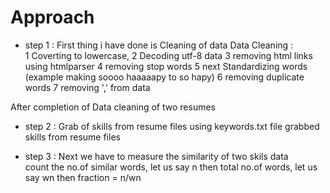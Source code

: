 # Approach

- step 1 :
First thing i have done is Cleaning of data
Data Cleaning :  
                  1 Coverting to lowercase, 
                  2 Decoding utf-8 data
                  3 removing html links using htmlparser
                  4 removing stop words
                  5 next Standardizing words (example making soooo haaaaapy to so hapy)
                  6 removing duplicate words
                  7 removing ',' from data

After completion of Data cleaning of two resumes
- step 2 : 
  Grab of skills from resume files
              using keywords.txt file grabbed skills from resume files
              
- step 3 :
        Next we have to measure the similarity of two skils data <br>
        count the no.of similar words, let us say n
        then total no.of words, let us say wn
        then fraction = n/wn
